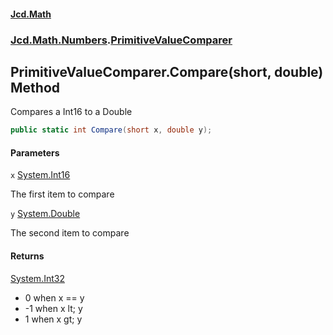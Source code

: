 #### [Jcd.Math](index.md 'index')
### [Jcd.Math.Numbers](Jcd.Math.Numbers.md 'Jcd.Math.Numbers').[PrimitiveValueComparer](Jcd.Math.Numbers.PrimitiveValueComparer.md 'Jcd.Math.Numbers.PrimitiveValueComparer')

## PrimitiveValueComparer.Compare(short, double) Method

Compares a Int16 to a Double

```csharp
public static int Compare(short x, double y);
```
#### Parameters

<a name='Jcd.Math.Numbers.PrimitiveValueComparer.Compare(short,double).x'></a>

`x` [System.Int16](https://docs.microsoft.com/en-us/dotnet/api/System.Int16 'System.Int16')

The first item to compare

<a name='Jcd.Math.Numbers.PrimitiveValueComparer.Compare(short,double).y'></a>

`y` [System.Double](https://docs.microsoft.com/en-us/dotnet/api/System.Double 'System.Double')

The second item to compare

#### Returns
[System.Int32](https://docs.microsoft.com/en-us/dotnet/api/System.Int32 'System.Int32')  
*  0 when x == y  
* -1 when x lt; y  
*  1 when x gt; y